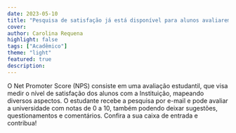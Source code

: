 ```yaml
---
date: 2023-05-10
title: "Pesquisa de satisfação já está disponível para alunos avaliarem a Estácio TJ"
cover: 
author: Carolina Requena
highlight: false
tags: ["Acadêmico"]
theme: "light"
featured: true
description: 
---
```

O Net Promoter Score (NPS) consiste em uma avaliação estudantil, que visa medir o nível de satisfação dos alunos com a Instituição, mapeando diversos aspectos. O estudante recebe a pesquisa por e-mail e pode avaliar a universidade com notas de 0 a 10, também podendo deixar sugestões, questionamentos e comentários. Confira a sua caixa de entrada e contribua!